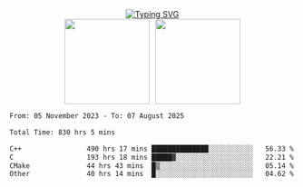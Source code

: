 <!--START_SECTION:console-->
<div align="center">
  <a href="https://git.io/typing-svg">
    <img src="https://readme-typing-svg.demolab.com/?lines=Hello+There+!;Happy+Coding+!&size=28&color=0F62FE&center=true&font=Fira+Code" alt="Typing SVG" />
  </a>
</div>
<!--END_SECTION:console-->

<div align="center" style="display: flex; justify-content: center; gap: 10px; flex-wrap: wrap;">
  <img 
    src="https://github-readme-stats.vercel.app/api?username=gotorion&hide_title=true&hide_border=true&show_icons=true&line_height=21&text_color=000&icon_color=000&bg_color=0,ea6161,ffc64d,fffc4d,52fa5a&theme=graywhite" 
    height="150"
  />
  <img 
    src="https://github-readme-stats.vercel.app/api/top-langs/?username=gotorion&hide_title=true&hide_border=true&layout=compact&langs_count=6&text_color=000&icon_color=fff&bg_color=0,52fa5a,4dfcff,c64dff&theme=graywhite" 
    height="150"
  />
</div>
<!--START_SECTION:waka-->

```txt
From: 05 November 2023 - To: 07 August 2025

Total Time: 830 hrs 5 mins

C++                490 hrs 17 mins ██████████████░░░░░░░░░░░   56.33 %
C                  193 hrs 18 mins █████▓░░░░░░░░░░░░░░░░░░░   22.21 %
CMake              44 hrs 43 mins  █▒░░░░░░░░░░░░░░░░░░░░░░░   05.14 %
Other              40 hrs 14 mins  █░░░░░░░░░░░░░░░░░░░░░░░░   04.62 %
```

<!--END_SECTION:waka-->
